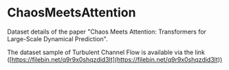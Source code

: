 # ChaosMeetsAttention
Dataset details of the paper  "Chaos Meets Attention: Transformers for Large-Scale Dynamical Prediction".

The dataset sample of Turbulent Channel Flow is available via the link ([https://filebin.net/q9r9x0shqzdid3lt](https://filebin.net/q9r9x0shqzdid3lt))
